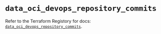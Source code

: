 # `data_oci_devops_repository_commits`

Refer to the Terraform Registory for docs: [`data_oci_devops_repository_commits`](https://registry.terraform.io/providers/oracle/oci/6.18.0/docs/data-sources/devops_repository_commits).
